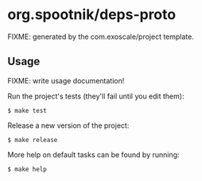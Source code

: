 # org.spootnik/deps-proto

FIXME: generated by the com.exoscale/project template.

## Usage

FIXME: write usage documentation!

Run the project's tests (they'll fail until you edit them):

    $ make test

Release a new version of the project:

    $ make release

More help on default tasks can be found by running:

    $ make help
